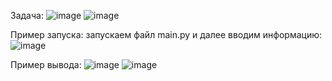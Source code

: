 Задача: 
![image](https://github.com/user-attachments/assets/58d3ae15-e980-47f2-91ed-be07c9946e87)
![image](https://github.com/user-attachments/assets/ff4c2567-0567-4279-97f8-2d482d189f95)


Пример запуска: 
запускаем файл main.py и далее вводим информацию:
![image](https://github.com/user-attachments/assets/b1f1d7c1-2c52-4e8b-99fd-a6cf1a17deec)

Пример вывода:
![image](https://github.com/user-attachments/assets/21fa8e15-d883-4a70-b395-8a7c2ed610e6)
![image](https://github.com/user-attachments/assets/0244bb08-8fdf-46a8-9acf-dfa743910bd1)
